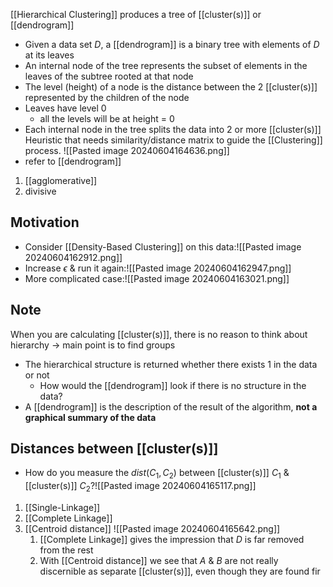 [[Hierarchical Clustering]] produces a tree of [[cluster(s)]] or [[dendrogram]]
- Given a data set $D$, a [[dendrogram]] is a binary tree with elements of $D$ at its leaves
- An internal node of the tree represents the subset of elements in the leaves of the subtree rooted at that node
- The level (height) of a node is the distance between the 2 [[cluster(s)]] represented by the children of the node
- Leaves have level 0
	- all the levels will be at height = 0
- Each internal node in the tree splits the data into 2 or more [[cluster(s)]]
Heuristic that needs similarity/distance matrix to guide the [[Clustering]] process.
![[Pasted image 20240604164636.png]]
- refer to [[dendrogram]]
1. [[agglomerative]]
2. divisive
## Motivation
- Consider [[Density-Based Clustering]] on this data:![[Pasted image 20240604162912.png]]
- Increase $\epsilon$ & run it again:![[Pasted image 20240604162947.png]]
- More complicated case:![[Pasted image 20240604163021.png]]
## Note
When you are calculating [[cluster(s)]], there is no reason to think about hierarchy $\rightarrow$ main point is to find groups
- The hierarchical structure is returned whether there exists 1 in the data or not
	- How would the [[dendrogram]] look if there is no structure in the data?
- A [[dendrogram]] is the description of the result of the algorithm, **not a graphical summary of the data**
## Distances between [[cluster(s)]]
- How do you measure the $dist(C_1,C_2)$ between [[cluster(s)]] $C_1$ & [[cluster(s)]] $C_2$?![[Pasted image 20240604165117.png]]
1. [[Single-Linkage]]
2. [[Complete Linkage]]
3. [[Centroid distance]]
	![[Pasted image 20240604165642.png]]
	1. [[Complete Linkage]] gives the impression that $D$ is far removed from the rest
	2. With [[Centroid distance]] we see that $A$ & $B$ are not really discernible as separate [[cluster(s)]], even though they are found fir
	